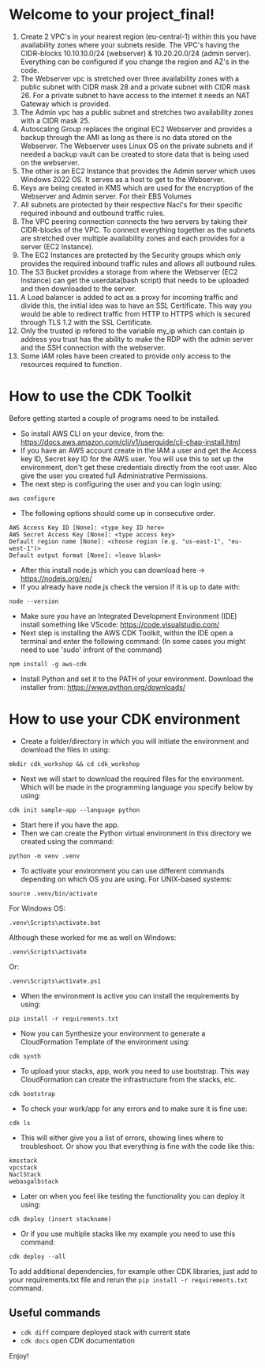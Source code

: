 
# Welcome to your project_final!

1.  Create 2 VPC's in your nearest region (eu-central-1) within this you have availability zones where your subnets reside.
    The VPC's having the CIDR-blocks 10.10.10.0/24 (webserver) & 10.20.20.0/24 (admin server). Everything can be configured
    if you change the region and AZ's in the code.
2.  The Webserver vpc is stretched over three availability zones with a public subnet with CIDR mask 28 and a private subnet 
    with CIDR mask 26. For a private subnet to have access to the internet it needs an NAT Gateway which is provided.
3.  The Admin vpc has a public subnet and stretches two availability zones with a CIDR mask 25.
4.  Autoscaling Group replaces the original EC2 Webserver and provides a backup through the AMI as long as there is no data
    stored on the Webserver. The Webserver uses Linux OS on the private subnets and if needed a backup vault can be created
    to store data that is being used on the webserver.
5.  The other is an EC2 Instance that provides the Admin server which uses Windows 2022 OS. It serves as a host to get to the
    Webserver.
6.  Keys are being created in KMS which are used for the encryption of the Webserver and Admin server. For their EBS Volumes
7.  All subnets are protected by their respective Nacl's for their specific required inbound and outbound traffic rules.
8.  The VPC peering connection connects the two servers by taking their CIDR-blocks of the VPC. To connect everything together
    as the subnets are stretched over multiple availability zones and each provides for a server (EC2 Instance).
9.  The EC2 Instances are protected by the Security groups which only provides the required inbound traffic rules and allows
    all outbound rules.
10. The S3 Bucket provides a storage from where the Webserver (EC2 Instance) can get the userdata(bash script) that needs to 
    be uploaded and then downloaded to the server. 
11. A Load balancer is added to act as a proxy for incoming traffic and divide this, the initial idea was to have an SSL 
    Certificate. This way you would be able to redirect traffic from HTTP to HTTPS which is secured through TLS 1.2 with the 
    SSL Certificate.
12. Only the trusted ip refered to the variable my_ip which can contain ip address you trust has the ability to make the RDP 
    with the admin server and the SSH connection with the webserver.
13. Some IAM roles have been created to provide only access to the resources required to function.


# How to use the CDK Toolkit
Before getting started a couple of programs need to be installed.
- So install AWS CLI on your device, from the: https://docs.aws.amazon.com/cli/v1/userguide/cli-chap-install.html
- If you have an AWS account create in the IAM a user and get the Access key ID, Secret key ID for the AWS user. You will use this to set up the environment, don't get these credentials directly from the root user. Also give the user you created full Administrative Permissions.
- The next step is configuring the user and you can login using:
```
aws configure
```

- The following options should come up in consecutive order.

```
AWS Access Key ID [None]: <type key ID here>
AWS Secret Access Key [None]: <type access key>
Default region name [None]: <choose region (e.g. "us-east-1", "eu-west-1")>
Default output format [None]: <leave blank>
```

- After this install node.js which you can download here -> https://nodejs.org/en/
- If you already have node.js check the version if it is up to date with:
```
node --version
```
- Make sure you have an Integrated Development Environment (IDE) install something like VScode: https://code.visualstudio.com/
- Next step is installing the AWS CDK Toolkit, within the IDE open a terminal and enter the following command: (In some cases you might need to use 'sudo' infront of the command)
```
npm install -g aws-cdk
```
- Install Python and set it to the PATH of your environment. Download the installer from: https://www.python.org/downloads/

# How to use your CDK environment
- Create a folder/directory in which you will initiate the environment and download the files in using:
```
mkdir cdk_workshop && cd cdk_workshop
```
- Next we will start to download the required files for the environment. Which will be made in the programming language you specify below by using:
```
cdk init sample-app --language python
```
- Start here if you have the app.
- Then we can create the Python virtual environment in this directory we created using the command:
```
python -m venv .venv
```
- To activate your environment you can use different commands depending on which OS you are using. For UNIX-based systems:
```
source .venv/bin/activate
```
For Windows OS:
```
.venv\Scripts\activate.bat
```
Although these worked for me as well on Windows:
```
.venv\Scripts\activate
```
Or:
```
.venv\Scripts\activate.ps1
```

- When the environment is active you can install the requirements by using:
```
pip install -r requirements.txt
```
- Now you can Synthesize your environment to generate a CloudFormation Template of the environment using:
```
cdk synth
```
- To upload your stacks, app, work you need to use bootstrap. This way CloudFormation can create the infrastructure from the stacks, etc.
```
cdk bootstrap
```
- To check your work/app for any errors and to make sure it is fine use:
```
cdk ls
```
- This will either give you a list of errors, showing lines where to troubleshoot. Or show you that everything is fine with the code like this:
```
kmsstack
vpcstack
NaclStack
webasgalbstack
``` 
- Later on when you feel like testing the functionality you can deploy it using:
```
cdk deploy (insert stackname)
```
- Or if you use multiple stacks like my example you need to use this command:
```
cdk deploy --all
```
To add additional dependencies, for example other CDK libraries, just add to
your requirements.txt file and rerun the `pip install -r requirements.txt`
command.

## Useful commands

 * `cdk diff`        compare deployed stack with current state
 * `cdk docs`        open CDK documentation

Enjoy!
